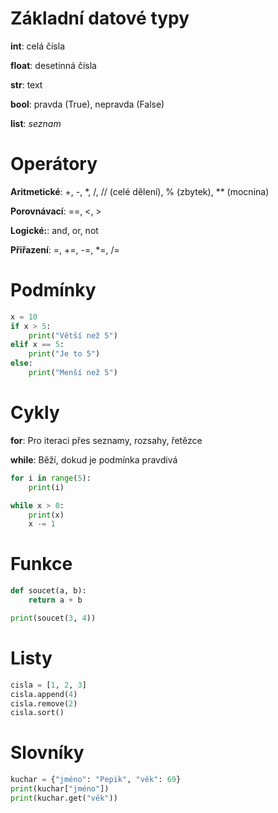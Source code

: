 # Základní datové typy
**int**: celá čísla

**float**: desetinná čísla

**str**: text

**bool**: pravda (True), nepravda (False)

**list**: *seznam*

# Operátory

**Aritmetické**: +, -, *, /, // (celé dělení), % (zbytek), ** (mocnina)

**Porovnávací**: ==, <, >

**Logické:**: and, or, not

**Přiřazení**: =, +=, -=, *=, /=
# Podmínky
```python
x = 10
if x > 5:
    print("Větší než 5")
elif x == 5:
    print("Je to 5")
else:
    print("Menší než 5")
```

# Cykly
**for**: Pro iteraci přes seznamy, rozsahy, řetězce

**while**: Běží, dokud je podmínka pravdivá

```python
for i in range(5):
    print(i)

while x > 0:
    print(x)
    x -= 1 
```
# Funkce
```python
def soucet(a, b):
    return a + b

print(soucet(3, 4)) 
```
# Listy
```python
cisla = [1, 2, 3]
cisla.append(4) 
cisla.remove(2)  
cisla.sort()  
```
# Slovníky
```python
kuchar = {"jméno": "Pepik", "věk": 69}
print(kuchar["jméno"])  
print(kuchar.get("věk")) 
```